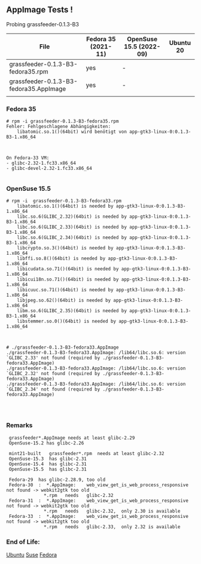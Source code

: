 ## AppImage Tests !

Probing  grassfeeder-0.1.3-B3

| File | Fedora 35 (2021-11) | OpenSuse 15.5 (2022-09) | Ubuntu 20 |
| ---- | ---- | ---- | ---- |
| grassfeeder-0.1.3-B3-fedora35.rpm       | yes | - | |
| grassfeeder-0.1.3-B3-fedora35.AppImage  | yes | - | |
|   |   |   |   | 


### Fedora 35
```
# rpm -i grassfeeder-0.1.3-B3-fedora35.rpm 
Fehler: Fehlgeschlagene Abhängigkeiten:
    libatomic.so.1()(64bit) wird benötigt von app-gtk3-linux-0:0.1.3-B3-1.x86_64



On Fedora-33 VM:
- glibc-2.32-1.fc33.x86_64
- glibc-devel-2.32-1.fc33.x86_64


```


### OpenSuse  15.5
```
# rpm -i  grassfeeder-0.1.3-B3-fedora33.rpm 
    libatomic.so.1()(64bit) is needed by app-gtk3-linux-0:0.1.3-B3-1.x86_64
    libc.so.6(GLIBC_2.32)(64bit) is needed by app-gtk3-linux-0:0.1.3-B3-1.x86_64
    libc.so.6(GLIBC_2.33)(64bit) is needed by app-gtk3-linux-0:0.1.3-B3-1.x86_64
    libc.so.6(GLIBC_2.34)(64bit) is needed by app-gtk3-linux-0:0.1.3-B3-1.x86_64
    libcrypto.so.3()(64bit) is needed by app-gtk3-linux-0:0.1.3-B3-1.x86_64
    libffi.so.8()(64bit) is needed by app-gtk3-linux-0:0.1.3-B3-1.x86_64
    libicudata.so.71()(64bit) is needed by app-gtk3-linux-0:0.1.3-B3-1.x86_64
    libicui18n.so.71()(64bit) is needed by app-gtk3-linux-0:0.1.3-B3-1.x86_64
    libicuuc.so.71()(64bit) is needed by app-gtk3-linux-0:0.1.3-B3-1.x86_64
    libjpeg.so.62()(64bit) is needed by app-gtk3-linux-0:0.1.3-B3-1.x86_64
    libm.so.6(GLIBC_2.35)(64bit) is needed by app-gtk3-linux-0:0.1.3-B3-1.x86_64
    libstemmer.so.0()(64bit) is needed by app-gtk3-linux-0:0.1.3-B3-1.x86_64
    
    
    
# ./grassfeeder-0.1.3-B3-fedora33.AppImage 
./grassfeeder-0.1.3-B3-fedora33.AppImage: /lib64/libc.so.6: version `GLIBC_2.33' not found (required by ./grassfeeder-0.1.3-B3-fedora33.AppImage)
./grassfeeder-0.1.3-B3-fedora33.AppImage: /lib64/libc.so.6: version `GLIBC_2.32' not found (required by ./grassfeeder-0.1.3-B3-fedora33.AppImage)
./grassfeeder-0.1.3-B3-fedora33.AppImage: /lib64/libc.so.6: version `GLIBC_2.34' not found (required by ./grassfeeder-0.1.3-B3-fedora33.AppImage)
    
    
    
```


### Remarks

     grassfeeder*.AppImage needs at least glibc-2.29
     OpenSuse-15.2 has glibc-2.26

     mint21-built   grassfeeder*.rpm  needs at least glibc-2.32
     OpenSuse-15.3  has glibc-2.31
     OpenSuse-15.4  has glibc-2.31
     OpenSuse-15.5  has glibc-2.31
     
     Fedora-29  has glibc-2.28.9, too old
     Fedora-30  :  *.AppImage:    web_view_get_is_web_process_responsive  not found -> webkit2gtk too old
                  *.rpm   needs   glibc-2.32
     Fedora-31  :  *.AppImage:    web_view_get_is_web_process_responsive  not found -> webkit2gtk too old
                  *.rpm   needs   glibc-2.32,  only 2.30 is available
     Fedora-33  :  *.AppImage:    web_view_get_is_web_process_responsive  not found -> webkit2gtk too old
                  *.rpm   needs   glibc-2.33,  only 2.32 is available
                       



### End of Life: 
[Ubuntu](https://endoflife.date/ubuntu) [Suse](https://endoflife.date/opensuse) [Fedora](https://endoflife.date/fedora)



